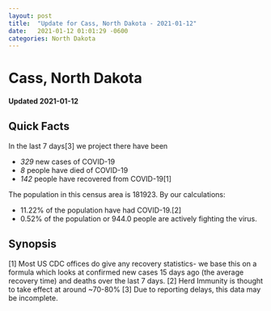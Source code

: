 ```yaml
---
layout: post
title:  "Update for Cass, North Dakota - 2021-01-12"
date:   2021-01-12 01:01:29 -0600
categories: North Dakota
---
```


# Cass, North Dakota
#### Updated 2021-01-12

## Quick Facts

In the last 7 days[3] we project there have been
- *329* new cases of COVID-19
- *8* people have died of COVID-19
- *142* people have recovered from COVID-19[1]

The population in this census area is 181923. By our calculations:
- 11.22% of the population have had COVID-19.[2]
- 0.52% of the population or 944.0 people are actively fighting the virus.

## Synopsis




[1] Most US CDC offices do give any recovery statistics- we base this on a formula which looks at confirmed new cases
15 days ago (the average recovery time) and deaths over the last 7 days.
[2] Herd Immunity is thought to take effect at around ~70-80%
[3] Due to reporting delays, this data may be incomplete. 
    